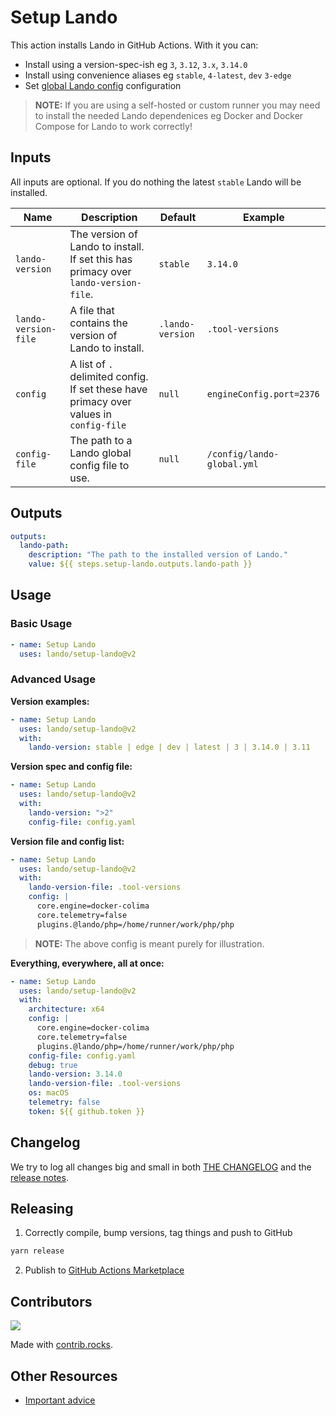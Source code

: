 # Setup Lando

This action installs Lando in GitHub Actions. With it you can:

* Install using a version-spec-ish eg `3`, `3.12`, `3.x`, `3.14.0`
* Install using convenience aliases eg `stable`, `4-latest`, `dev` `3-edge`
* Set [global Lando config](https://docs.lando.dev/core/global.html) configuration

> **NOTE:** If you are using a self-hosted or custom runner you may need to install the needed Lando dependenices eg Docker and Docker Compose for Lando to work correctly!

## Inputs

All inputs are optional. If you do nothing the latest `stable` Lando will be installed.

| Name | Description | Default | Example |
|---|---|---|---|
| `lando-version` | The version of Lando to install. If set this has primacy over `lando-version-file`. | `stable` | `3.14.0` |
| `lando-version-file` | A file that contains the version of Lando to install. | `.lando-version` | `.tool-versions` |
| `config` | A list of `.` delimited config. If set these have primacy over values in `config-file` | `null` | `engineConfig.port=2376` |
| `config-file` | The path to a Lando global config file to use. | `null` | `/config/lando-global.yml` |

## Outputs

```yaml
outputs:
  lando-path:
    description: "The path to the installed version of Lando."
    value: ${{ steps.setup-lando.outputs.lando-path }}
```

##  Usage

### Basic Usage

```yaml
- name: Setup Lando
  uses: lando/setup-lando@v2
```

### Advanced Usage

**Version examples:**

```yaml
- name: Setup Lando
  uses: lando/setup-lando@v2
  with:
    lando-version: stable | edge | dev | latest | 3 | 3.14.0 | 3.11
```


**Version spec and config file:**

```yaml
- name: Setup Lando
  uses: lando/setup-lando@v2
  with:
    lando-version: ">2"
    config-file: config.yaml
```

**Version file and config list:**

```yaml
- name: Setup Lando
  uses: lando/setup-lando@v2
  with:
    lando-version-file: .tool-versions
    config: |
      core.engine=docker-colima
      core.telemetry=false
      plugins.@lando/php=/home/runner/work/php/php
```

> **NOTE:** The above config is meant purely for illustration.

**Everything, everywhere, all at once:**

```yaml
- name: Setup Lando
  uses: lando/setup-lando@v2
  with:
    architecture: x64
    config: |
      core.engine=docker-colima
      core.telemetry=false
      plugins.@lando/php=/home/runner/work/php/php
    config-file: config.yaml
    debug: true
    lando-version: 3.14.0
    lando-version-file: .tool-versions
    os: macOS
    telemetry: false
    token: ${{ github.token }}
```

## Changelog

We try to log all changes big and small in both [THE CHANGELOG](https://github.com/lando/setup-lando/blob/main/CHANGELOG.md) and the [release notes](https://github.com/lando/setup-lando/releases).

## Releasing

1. Correctly compile, bump versions, tag things and push to GitHub

  ```bash
  yarn release
  ```

2. Publish to [GitHub Actions Marketplace](https://docs.github.com/en/enterprise-cloud@latest/actions/creating-actions/publishing-actions-in-github-marketplace)

## Contributors

<a href="https://github.com/lando/setup-lando/graphs/contributors">
  <img src="https://contrib.rocks/image?repo=lando/setup-lando" />
</a>

Made with [contrib.rocks](https://contrib.rocks).

## Other Resources

* [Important advice](https://www.youtube.com/watch?v=WA4iX5D9Z64)

